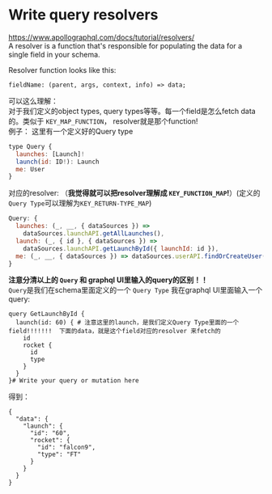 # Write query resolvers
https://www.apollographql.com/docs/tutorial/resolvers/   
A resolver is a function that's responsible for populating the data for a single field in your schema.    

Resolver function looks like this:   
```
fieldName: (parent, args, context, info) => data;
```
可以这么理解：   
对于我们定义的object types, query types等等。每一个field是怎么fetch data的。类似于 `KEY_MAP_FUNCTION`， resolver就是那个function!    
例子：
这里有一个定义好的Query type
```js
type Query {
  launches: [Launch]!
  launch(id: ID!): Launch
  me: User
}
```
对应的resolver: （**我觉得就可以把resolver理解成 `KEY_FUNCTION_MAP`!**）(定义的 `Query Type`可以理解为`KEY_RETURN-TYPE_MAP`)
```js
Query: {
  launches: (_, __, { dataSources }) =>
    dataSources.launchAPI.getAllLaunches(),
  launch: (_, { id }, { dataSources }) =>
    dataSources.launchAPI.getLaunchById({ launchId: id }),
  me: (_, __, { dataSources }) => dataSources.userAPI.findOrCreateUser()
}
```

**注意分清以上的 `Query` 和 graphql UI里输入的query的区别！！**   
`Query`是我们在schema里面定义的一个 `Query Type`
我在graphql UI里面输入一个query:   
```
query GetLaunchById {
  launch(id: 60) { # 注意这里的launch，是我们定义Query Type里面的一个field!!!!!!!  下面的data，就是这个field对应的resolver 来fetch的  
    id
    rocket {
      id
      type
    }
  }
}# Write your query or mutation here
```
得到：   
```
{
  "data": {
    "launch": {
      "id": "60",
      "rocket": {
        "id": "falcon9",
        "type": "FT"
      }
    }
  }
}
```
